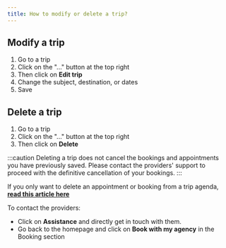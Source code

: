 ```yaml
---
title: How to modify or delete a trip?
---
```


## Modify a trip

1. Go to a trip
2. Click on the "..." button at the top right
3. Then click on **Edit trip**
4. Change the subject, destination, or dates
5. Save

## Delete a trip

1. Go to a trip
2. Click on the "..." button at the top right
3. Then click on **Delete**

:::caution
Deleting a trip does not cancel the bookings and appointments you have previously saved. Please contact the providers' support to proceed with the definitive cancellation of your bookings.
:::

If you only want to delete an appointment or booking from a trip agenda, **[read this article here](/en/trips-management/modify-or-delete-appointment)**

To contact the providers:

* Click on **Assistance** and directly get in touch with them.
* Go back to the homepage and click on **Book with my agency** in the Booking section